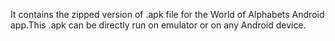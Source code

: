 It contains the zipped version of .apk file for the World of Alphabets Android app.This .apk can be directly run on  emulator or on any Android device.
